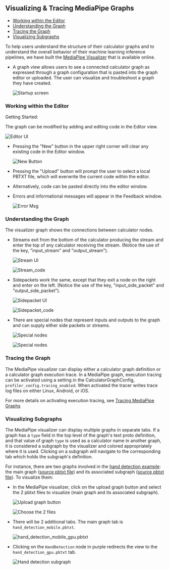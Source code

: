 ## Visualizing & Tracing MediaPipe Graphs

-   [Working within the Editor](#working-within-the-editor)
-   [Understanding the Graph](#understanding-the-graph)
-   [Tracing the Graph](#tracing-the-graph)
-   [Visualizing Subgraphs](#visualizing-subgraphs)

To help users understand the structure of their calculator graphs and to
understand the overall behavior of their machine learning inference pipelines,
we have built the [MediaPipe Visualizer](https://viz.mediapipe.dev/)
that is available online.

*   A graph view allows users to see a connected calculator graph as expressed
    through a graph configuration that is pasted into the graph editor or
    uploaded. The user can visualize and troubleshoot a graph they have created.

    ![Startup screen](./images/startup_screen.png)

### Working within the Editor

Getting Started:

The graph can be modified by adding and editing code in the Editor view.

![Editor UI](./images/editor_view.png)

*   Pressing the "New" button in the upper right corner will clear any existing
    code in the Editor window.

    ![New Button](./images/upload_button.png)

*   Pressing the "Upload" button will prompt the user to select a local PBTXT
    file, which will everwrite the current code within the editor.

*   Alternatively, code can be pasted directly into the editor window.

*   Errors and informational messages will appear in the Feedback window.

    ![Error Msg](./images/console_error.png)

### Understanding the Graph

The visualizer graph shows the connections between calculator nodes.

*   Streams exit from the bottom of the calculator producing the stream and
    enter the top of any calculator receiving the stream. (Notice the use of the
    key, "input_stream" and "output_stream").

    ![Stream UI](./images/stream_ui.png)

    ![Stream_code](./images/stream_code.png)

*   Sidepackets work the same, except that they exit a node on the right and
    enter on the left. (Notice the use of the key, "input_side_packet" and
    "output_side_packet").

    ![Sidepacket UI](./images/side_packet.png)

    ![Sidepacket_code](./images/side_packet_code.png)

*   There are special nodes that represent inputs and outputs to the graph and
    can supply either side packets or streams.

    ![Special nodes](./images/special_nodes.png)

    ![Special nodes](./images/special_nodes_code.png)


### Tracing the Graph

The MediaPipe visualizer can display either a calculator graph definition or a
calculator graph execution trace. In a MediaPipe graph, execution tracing can be
activated using a setting in the CalculatorGraphConfig,
`profiler_config.tracing_enabled`. When activated the tracer writes trace log
files on either Linux, Android, or iOS.

For more details on activating execution tracing, see
[Tracing MediaPipe Graphs](./tracer.md)


### Visualizing Subgraphs

The MediaPipe visualizer can display multiple graphs in separate tabs. If a
graph has a `type` field in the top level of the graph's text proto definition,
and that value of graph `type` is used as a calculator name in another graph, it
is considered a subgraph by the visualizer and colored appropriately where it is
used. Clicking on a subgraph will navigate to the corresponding tab which holds
the subgraph's definition.

For instance, there are two graphs involved in the
[hand detection example](./hand_detection_mobile_gpu.md): the main graph
([source pbtxt file](https://github.com/google/mediapipe/blob/master/mediapipe/graphs/hand_tracking/hand_detection_mobile.pbtxt))
and its associated subgraph
([source pbtxt file](https://github.com/google/mediapipe/blob/master/mediapipe/graphs/hand_tracking/subgraphs/hand_detection_gpu.pbtxt)).
To visualize them:

*   In the MediaPipe visualizer, click on the upload graph button and select the
    2 pbtxt files to visualize (main graph and its associated subgraph).

    ![Upload graph button](./images/upload_button.png)

    ![Choose the 2 files](./images/upload_2pbtxt.png)

*   There will be 2 additional tabs. The main graph tab is
    `hand_detection_mobile.pbtxt`.

    ![hand_detection_mobile_gpu.pbtxt](./images/maingraph_visualizer.png)

*   Clicking on the `HandDetection` node in purple redirects the view to the
    `hand_detection_gpu.pbtxt` tab.

    ![Hand detection subgraph](./images/click_subgraph_handdetection.png)
